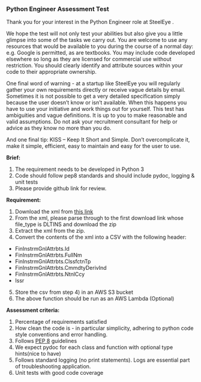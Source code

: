 ### **Python Engineer Assessment Test**

Thank you for your interest in the Python Engineer role at SteelEye .

We hope the test will not only test your abilities but also give you a little glimpse into some of the tasks we carry out. You are welcome to use any resources that would be available to you during the course of a normal day: e.g. Google is permitted, as are textbooks. You may include code developed elsewhere so long as they are licensed for commercial use without restriction. You should clearly identify and attribute sources within your code to their appropriate ownership.

One final word of warning - at a startup like SteelEye you will regularly gather your own requirements directly or receive vague details by email. Sometimes it is not possible to get a very detailed specification simply because the user doesn’t know or isn’t available. When this happens you have to use your initiative and work things out for yourself. This test has ambiguities and vague definitions. It is up to you to make reasonable and valid assumptions. Do not ask your recruitment consultant for help or advice as they know no more than you do.

And one final tip: KISS – Keep It Short and Simple. Don’t overcomplicate it, make it simple, efficient, easy to maintain and easy for the user to use.

**Brief:**

1) The requirement needs to be developed in Python 3
2) Code should follow pep8 standards and should include pydoc, logging & unit tests
3) Please provide github link for review.

**Requirement:**
1) Download the xml from [this link](https://registers.esma.europa.eu/solr/esma_registers_firds_files/select?q=*&fq=publication_date:%5B2021-01-17T00:00:00Z+TO+2021-01-19T23:59:59Z%5D&wt=xml&indent=true&start=0&rows=100)
2) From the xml, please parse through to the first download link whose file_type is DLTINS and download the zip
3) Extract the xml from the zip.
4) Convert the contents of the xml into a CSV with the following header:
* FinInstrmGnlAttrbts.Id 
* FinInstrmGnlAttrbts.FullNm
* FinInstrmGnlAttrbts.ClssfctnTp
* FinInstrmGnlAttrbts.CmmdtyDerivInd
* FinInstrmGnlAttrbts.NtnlCcy
* Issr

5) Store the csv from step 4) in an AWS S3 bucket
6) The above function should be run as an AWS Lambda (Optional)

**Assessment criteria:**

1) Percentage of requirements satisfied
2) How clean the code is - in particular simplicity, adhering to python code style conventions and error handling.
3) Follows [PEP 8]( https://www.python.org/dev/peps/pep-0008) guidelines
3) We expect pydoc for each class and function with optional type hints(nice to have)
4) Follows standard logging (no print statements). Logs are essential part of troubleshooting application.
5) Unit tests with good code coverage


